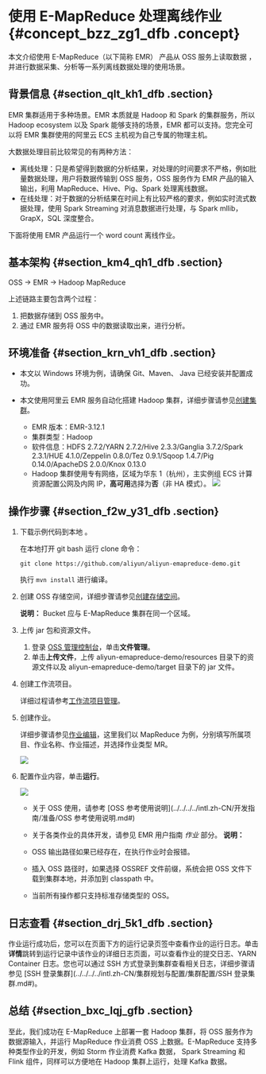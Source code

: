 # 使用 E-MapReduce 处理离线作业 {#concept_bzz_zg1_dfb .concept}

本文介绍使用 E-MapReduce（以下简称 EMR） 产品从 OSS 服务上读取数据 ，并进行数据采集、分析等一系列离线数据处理的使用场景。

## 背景信息 {#section_qlt_kh1_dfb .section}

EMR 集群适用于多种场景。EMR 本质就是 Hadoop 和 Spark 的集群服务，所以 Hadoop ecosystem 以及 Spark 能够支持的场景，EMR 都可以支持。您完全可以将 EMR 集群使用的阿里云 ECS 主机视为自己专属的物理主机。

大数据处理目前比较常见的有两种方法：

-   离线处理：只是希望得到数据的分析结果，对处理的时间要求不严格，例如批量数据处理，用户将数据传输到 OSS 服务，OSS 服务作为 EMR 产品的输入输出，利用 MapReduce、Hive、Pig、Spark 处理离线数据。
-   在线处理：对于数据的分析结果在时间上有比较严格的要求，例如实时流式数据处理，使用 Spark Streaming 对消息数据进行处理，与 Spark mllib，GrapX，SQL 深度整合。

下面将使用 EMR 产品运行一个 word count 离线作业。

## 基本架构 {#section_km4_qh1_dfb .section}

OSS -\> EMR -\> Hadoop MapReduce

上述链路主要包含两个过程：

1.  把数据存储到 OSS 服务中。
2.  通过 EMR 服务将 OSS 中的数据读取出来，进行分析。

## 环境准备 {#section_krn_vh1_dfb .section}

-   本文以 Windows 环境为例，请确保 Git、Maven、 Java 已经安装并配置成功。
-   本文使用阿里云 EMR 服务自动化搭建 Hadoop 集群，详细步骤请参见[创建集群](../../../../intl.zh-CN/快速入门/步骤三：创建集群.md#)。

    -   EMR 版本：EMR-3.12.1
    -   集群类型：Hadoop
    -   软件信息：HDFS 2.7.2/YARN 2.7.2/Hive 2.3.3/Ganglia 3.7.2/Spark 2.3.1/HUE 4.1.0/Zeppelin 0.8.0/Tez 0.9.1/Sqoop 1.4.7/Pig 0.14.0/ApacheDS 2.0.0/Knox 0.13.0
    -   Hadoop 集群使用专有网络，区域为华东 1（杭州），主实例组 ECS 计算资源配置公网及内网 IP，**高可用**选择为**否**（非 HA 模式）。
    ![](http://static-aliyun-doc.oss-cn-hangzhou.aliyuncs.com/assets/img/21330/155971369111874_zh-CN.png)


## 操作步骤 {#section_f2w_y31_dfb .section}

1.  下载示例代码到本地 。

    在本地打开 git bash 运行 clone 命令：

    ``` {#codeblock_tk8_k54_okj}
    git clone https://github.com/aliyun/aliyun-emapreduce-demo.git
    ```

    执行 `mvn install` 进行编译。

2.  创建 OSS 存储空间，详细步骤请参见[创建存储空间](../../../../intl.zh-CN/快速入门/创建存储空间.md#)。

    **说明：** Bucket 应与 E-MapReduce 集群在同一个区域。

3.  上传 jar 包和资源文件。
    1.  登录 [OSS 管理控制台](https://oss.console.aliyun.com)，单击**文件管理**。
    2.  单击**上传文件**，上传 aliyun-emapreduce-demo/resources 目录下的资源文件以及 aliyun-emapreduce-demo/target 目录下的 jar 文件。
4.  创建工作流项目。

    详细过程请参考[工作流项目管理](../../../../intl.zh-CN/数据开发/项目管理.md#)。

5.  创建作业。

    详细步骤请参见[作业编辑](../../../../intl.zh-CN/数据开发/作业编辑.md#)，这里我们以 MapReduce 为例，分别填写所属项目、作业名称、作业描述，并选择作业类型 MR。

    ![](http://static-aliyun-doc.oss-cn-hangzhou.aliyuncs.com/assets/img/21330/155971369111891_zh-CN.jpg)

6.  配置作业内容，单击**运行**。

    ![](http://static-aliyun-doc.oss-cn-hangzhou.aliyuncs.com/assets/img/21330/155971369111892_zh-CN.png)

    -   关于 OSS 使用，请参考 [OSS 参考使用说明](../../../../intl.zh-CN/开发指南/准备/OSS 参考使用说明.md#)
    -   关于各类作业的具体开发，请参见 EMR 用户指南 *作业* 部分。
    **说明：** 

    -   OSS 输出路径如果已经存在，在执行作业时会报错。
    -   插入 OSS 路径时，如果选择 OSSREF 文件前缀，系统会把 OSS 文件下载到集群本地，并添加到 classpath 中。
    -   当前所有操作都只支持标准存储类型的 OSS。

## 日志查看 {#section_drj_5k1_dfb .section}

作业运行成功后，您可以在页面下方的运行记录页签中查看作业的运行日志。单击**详情**跳转到运行记录中该作业的详细日志页面，可以查看作业的提交日志、YARN Container 日志。您也可以通过 SSH 方式登录到集群查看相关日志，详细步骤请参见 [SSH 登录集群](../../../../intl.zh-CN/集群规划与配置/集群配置/SSH 登录集群.md#)。

## 总结 {#section_bxc_lqj_gfb .section}

至此，我们成功在 E-MapReduce 上部署一套 Hadoop 集群，将 OSS 服务作为数据源输入，并运行 MapReduce 作业消费 OSS 上数据。E-MapReduce 支持多种类型作业的开发，例如 Storm 作业消费 Kafka 数据， Spark Streaming 和 Flink 组件，同样可以方便地在 Hadoop 集群上运行，处理 Kafka 数据。

